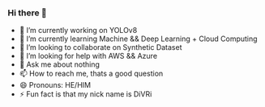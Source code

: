 ### Hi there 👋

- 🔭 I’m currently working on YOLOv8
- 🌱 I’m currently learning Machine && Deep Learning + Cloud Computing
- 👯 I’m looking to collaborate on Synthetic Dataset
- 🤔 I’m looking for help with AWS && Azure
- 💬 Ask me about nothing
- 📫 How to reach me, thats a good question
- 😄 Pronouns: HE/HIM
- ⚡ Fun fact is that my nick name is DiVRi
